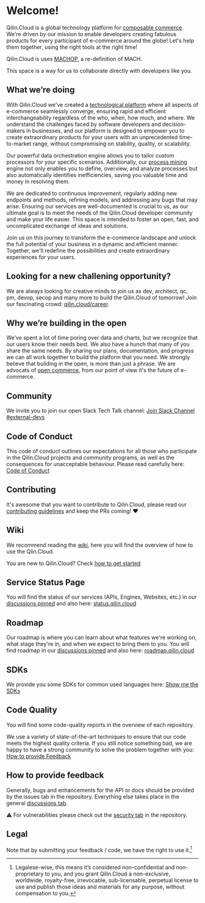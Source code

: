 # Welcome!

Qilin.Cloud is a global technology platform for [composable commerce](https://github.com/QilinCloud/QilinCloud/wiki/Composable-Commerce). We're driven by our mission to enable developers creating fabulous products for every participant of e-commerce around the globe!
Let's help them together, using the right tools at the right time!

Qilin.Cloud is uses [MACHOP](https://qilin.cloud/MACHOP), a re-definition of MACH. 

This space is a way for us to collaborate directly with developers like you.


## What we’re doing

With Qilin.Cloud we've created a [technological platform](https://github.com/QilinCloud/QilinCloud/wiki/Technology-Platform)  where all aspects of e-commerce seamlessly converge, ensuring rapid and efficient interchangeability regardless of the who, when, how much, and where. We understand the challenges faced by software developers and decision-makers in businesses, and our platform is designed to empower you to create extraordinary products for your users with an unprecedented time-to-market range, without compromising on stability, quality, or scalability.

Our powerful data orchestration engine allows you to tailor custom processors for your specific scenarios. Additionally, our [process mining](https://github.com/QilinCloud/QilinCloud/wiki/Process-Mining) engine not only enables you to define, overview, and analyze processes but also automatically identifies inefficiencies, saving you valuable time and money in resolving them.

We are dedicated to continuous improvement, regularly adding new endpoints and methods, refining models, and addressing any bugs that may arise. Ensuring our services are well-documented is crucial to us, as our ultimate goal is to meet the needs of the Qilin.Cloud developer community and make your life easier. This space is intended to foster an open, fast, and uncomplicated exchange of ideas and solutions.

Join us on this journey to transform the e-commerce landscape and unlock the full potential of your business in a dynamic and efficient manner. Together, we'll redefine the possibilities and create extraordinary experiences for your users.

## Looking for a new challening opportunity?

We are always looking for creative minds to join us as dev, architect, qc, pm, devop, secop and many more to build the Qilin.Cloud of tomorrow! Join our fascinating crowd: [qilin.cloud/career](https://qilin.cloud/career).

## Why we’re building in the open

We’ve spent a lot of time poring over data and charts, but we recognize that our users know their needs best. We also have a hunch that many of you share the same needs. By sharing our plans, documentation, and progress we can all work together to build the platform that you need. We strongly believe that building in the open, is more than just a phrase. We are advocats of [open commerce](https://github.com/QilinCloud/QilinCloud/wiki/Open-Commerce), from our point of view it's the future of e-commerce.


## Community

We invite you to join our open Slack Tech Talk channel: [Join Slack Channel #external-devs](http://uni2.it/joinslack)

## Code of Conduct

This code of conduct outlines our expectations for all those who participate in the Qilin.Cloud projects and community programs, as well as the consequences for unacceptable behaviour.
Please read carefully here: [Code of Conduct](https://github.com/QilinCloud/.github/blob/main/CODE_OF_CONDUCT.md)

## Contributing

It's awesome that you want to contribute to Qilin.Cloud, please read our [contributing guidelines](https://github.com/QilinCloud/.github/blob/main/CONTRIBUTING.md) and keep the PRs coming! :heart: 

## Wiki

We recommend reading the [wiki](https://github.com/QilinCloud/QilinCloud/wiki), here you will find the overview of how to use the Qlin.Cloud.

You are new to Qilin.Cloud? Check [how to get started](https://github.com/QilinCloud/QilinCloud/wiki/Get-started)

## Service Status Page

You will find the status of our services (APIs, Engines, Websites, etc.) in our [discussions pinned](https://github.com/orgs/QilinCloud/discussions/6#discussion-5853721) and also here: [status.qilin.cloud](https://status.qilin.cloud)

## Roadmap

Our roadmap is where you can learn about what features we're working on, what stage they're in, and when we expect to bring them to you. 
You will find roadmap in our [discussions pinned](https://github.com/orgs/QilinCloud/discussions/137#discussion-5909520) and also here: [roadmap.qilin.cloud](http://roadmap.qilin.cloud)

## SDKs

We provide you some SDKs for common used languages here: [Show me the SDKs](https://github.com/QilinCloud/QilinCloud/wiki/SDKs)

## Code Quality
You will find some code-quality reports in the overview of each repository.

We use a variety of state-of-the-art techniques to ensure that our code meets the highest quality criteria. If you still notice something bad, we are happy to have a strong community to solve the problem together with you: [How to provide Feedback](https://github.com/QilinCloud#how-to-provide-feedback)

## How to provide feedback

Generally, bugs and enhancements for the API or docs should be provided by the issues tab in the repository. Everything else takes place in the general [discussions tab](https://github.com/orgs/QilinCloud/discussions).

:warning: For vulnerabilities please check out the [security tab](https://github.com/QilinCloud/QilinCloud/security) in the repository.

## Legal

Note that by submitting your feedback / code, we have the right to use it.[^1]

[^1]:Legalese-wise, this means it’s considered non-confidential and non-proprietary to you, and you grant Qilin.Cloud a non-exclusive, worldwide, royalty-free, irrevocable, sub-licensable, perpetual license to use and publish those ideas and materials for any purpose, without compensation to you.

